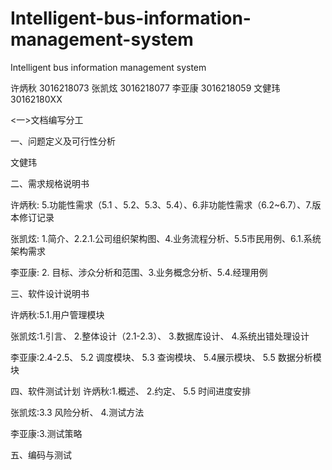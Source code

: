 ﻿# Intelligent-bus-information-management-system
Intelligent bus information management system


许炳秋 3016218073
张凯炫 3016218077
李亚康 3016218059
文健玮  30162180XX

<一>文档编写分工

一、问题定义及可行性分析

文健玮

二、需求规格说明书

许炳秋: 5.功能性需求（5.1 、5.2、5.3、5.4）、6.非功能性需求（6.2~6.7）、7.版本修订记录

张凯炫: 1.简介、2.2.1.公司组织架构图、4.业务流程分析、5.5市民用例、6.1.系统架构需求

李亚康: 2. 目标、涉众分析和范围、3.业务概念分析、5.4.经理用例

三、软件设计说明书

许炳秋:5.1.用户管理模块

张凯炫:1.引言、 2.整体设计（2.1-2.3）、 3.数据库设计、 4.系统出错处理设计

李亚康:2.4-2.5、 5.2 调度模块、 5.3 查询模块、 5.4展示模块、 5.5 数据分析模块


四、软件测试计划
许炳秋:1.概述、 2.约定、 5.5 时间进度安排

张凯炫:3.3 风险分析、 4.测试方法

李亚康:3.测试策略

五、编码与测试





